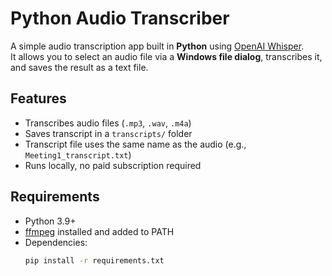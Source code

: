 # Python Audio Transcriber

A simple audio transcription app built in **Python** using [OpenAI Whisper](https://github.com/openai/whisper).  
It allows you to select an audio file via a **Windows file dialog**, transcribes it, and saves the result as a text file.

## Features
- Transcribes audio files (`.mp3`, `.wav`, `.m4a`)
- Saves transcript in a `transcripts/` folder
- Transcript file uses the same name as the audio (e.g., `Meeting1_transcript.txt`)
- Runs locally, no paid subscription required

## Requirements
- Python 3.9+
- [ffmpeg](https://ffmpeg.org/download.html) installed and added to PATH
- Dependencies:
  ```bash
  pip install -r requirements.txt
